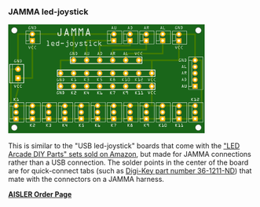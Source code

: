 ### JAMMA led-joystick

<img src="preview.png" width="400">

This is similar to the "USB led-joystick" boards that come with the ["LED Arcade DIY Parts" sets sold on Amazon](https://www.amazon.com/s/ref=nb_sb_noss_2?url=search-alias%3Daps&field-keywords=led+arcade+diy+parts), but made for JAMMA connections rather than a USB connection. The solder points in the center of the board are for quick-connect tabs (such as [Digi-Key part number 36-1211-ND](https://www.digikey.com/product-detail/en/keystone-electronics/1211/36-1211-ND/303565)) that mate with the connectors on a JAMMA harness.

**[AISLER Order Page](http://aisler.net/p/EAWAVACK)**
